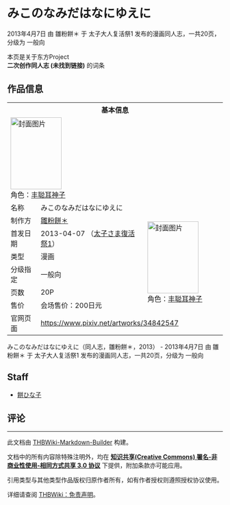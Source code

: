 # みこのなみだはなにゆえに

<!-- source html: G:\repos\THBWiki-Markdown-Builder\THBWikiMarkdown\Temp\main\f\f3\ns0%3A%E3%81%BF%E3%81%93%E3%81%AE%E3%81%AA%E3%81%BF%E3%81%A0%E3%81%AF%E3%81%AA%E3%81%AB%E3%82%86%E3%81%88%E3%81%AB.html -->

2013年4月7日 由 雛粉餅＊ 于 太子大人复活祭1 发布的漫画同人志，一共20页，分级为 一般向

本页是关于东方Project  
 **二次创作同人志 (未找到链接)** 的词条

## 作品信息

<table><tbody><tr><th colspan="3">基本信息</th></tr><tr><td class="cover-artwork-mobile" colspan="2"><a href="./文件-みこのなみだはなにゆえに封面.jpg.md" class="image" title="封面图片"><img alt="封面图片" src="https://upload.thwiki.cc/thumb/0/04/%E3%81%BF%E3%81%93%E3%81%AE%E3%81%AA%E3%81%BF%E3%81%A0%E3%81%AF%E3%81%AA%E3%81%AB%E3%82%86%E3%81%88%E3%81%AB%E5%B0%81%E9%9D%A2.jpg/119px-%E3%81%BF%E3%81%93%E3%81%AE%E3%81%AA%E3%81%BF%E3%81%A0%E3%81%AF%E3%81%AA%E3%81%AB%E3%82%86%E3%81%88%E3%81%AB%E5%B0%81%E9%9D%A2.jpg" decoding="async" loading="lazy" width="119" height="168" srcset="https://upload.thwiki.cc/thumb/0/04/%E3%81%BF%E3%81%93%E3%81%AE%E3%81%AA%E3%81%BF%E3%81%A0%E3%81%AF%E3%81%AA%E3%81%AB%E3%82%86%E3%81%88%E3%81%AB%E5%B0%81%E9%9D%A2.jpg/178px-%E3%81%BF%E3%81%93%E3%81%AE%E3%81%AA%E3%81%BF%E3%81%A0%E3%81%AF%E3%81%AA%E3%81%AB%E3%82%86%E3%81%88%E3%81%AB%E5%B0%81%E9%9D%A2.jpg 1.5x, https://upload.thwiki.cc/thumb/0/04/%E3%81%BF%E3%81%93%E3%81%AE%E3%81%AA%E3%81%BF%E3%81%A0%E3%81%AF%E3%81%AA%E3%81%AB%E3%82%86%E3%81%88%E3%81%AB%E5%B0%81%E9%9D%A2.jpg/238px-%E3%81%BF%E3%81%93%E3%81%AE%E3%81%AA%E3%81%BF%E3%81%A0%E3%81%AF%E3%81%AA%E3%81%AB%E3%82%86%E3%81%88%E3%81%AB%E5%B0%81%E9%9D%A2.jpg 2x" data-file-width="500" data-file-height="706"></a><div class="cover-char">角色：<a href="./丰聪耳神子.md" title="丰聪耳神子">丰聪耳神子</a></div></td>
</tr><tr><td class="label">名称</td><td colspan="2"> みこのなみだはなにゆえに </td></tr><tr><td class="label">制作方</td><td><a href="./雛粉餅＊.md" title="雛粉餅＊">雛粉餅＊</a></td><td class="cover-artwork" rowspan="6" style="min-width:168px;"><a href="./文件-みこのなみだはなにゆえに封面.jpg.md" class="image" title="封面图片"><img alt="封面图片" src="https://upload.thwiki.cc/thumb/0/04/%E3%81%BF%E3%81%93%E3%81%AE%E3%81%AA%E3%81%BF%E3%81%A0%E3%81%AF%E3%81%AA%E3%81%AB%E3%82%86%E3%81%88%E3%81%AB%E5%B0%81%E9%9D%A2.jpg/119px-%E3%81%BF%E3%81%93%E3%81%AE%E3%81%AA%E3%81%BF%E3%81%A0%E3%81%AF%E3%81%AA%E3%81%AB%E3%82%86%E3%81%88%E3%81%AB%E5%B0%81%E9%9D%A2.jpg" decoding="async" loading="lazy" width="119" height="168" srcset="https://upload.thwiki.cc/thumb/0/04/%E3%81%BF%E3%81%93%E3%81%AE%E3%81%AA%E3%81%BF%E3%81%A0%E3%81%AF%E3%81%AA%E3%81%AB%E3%82%86%E3%81%88%E3%81%AB%E5%B0%81%E9%9D%A2.jpg/178px-%E3%81%BF%E3%81%93%E3%81%AE%E3%81%AA%E3%81%BF%E3%81%A0%E3%81%AF%E3%81%AA%E3%81%AB%E3%82%86%E3%81%88%E3%81%AB%E5%B0%81%E9%9D%A2.jpg 1.5x, https://upload.thwiki.cc/thumb/0/04/%E3%81%BF%E3%81%93%E3%81%AE%E3%81%AA%E3%81%BF%E3%81%A0%E3%81%AF%E3%81%AA%E3%81%AB%E3%82%86%E3%81%88%E3%81%AB%E5%B0%81%E9%9D%A2.jpg/238px-%E3%81%BF%E3%81%93%E3%81%AE%E3%81%AA%E3%81%BF%E3%81%A0%E3%81%AF%E3%81%AA%E3%81%AB%E3%82%86%E3%81%88%E3%81%AB%E5%B0%81%E9%9D%A2.jpg 2x" data-file-width="500" data-file-height="706"></a><div class="cover-char">角色：<a href="./丰聪耳神子.md" title="丰聪耳神子">丰聪耳神子</a></div></td>
</tr><tr><td class="label">首发日期</td><td>2013-04-07&#160;（<a href="/展会作品列表?e=%E5%A4%AA%E5%AD%90%E5%A4%A7%E4%BA%BA%E5%A4%8D%E6%B4%BB%E7%A5%AD%231">太子さま復活祭1</a>）</td></tr><tr><td class="label">类型</td><td>漫画</td></tr><tr><td class="label">分级指定</td><td>一般向</td></tr><tr><td class="label">页数</td><td>20P</td></tr><tr><td class="label">售价</td><td>会场售价：200日元</td></tr>
<tr><td class="label">官网页面</td><td colspan="2"><a rel="nofollow" class="external free" href="https://www.pixiv.net/artworks/34842547">https://www.pixiv.net/artworks/34842547</a></td></tr></tbody></table>

みこのなみだはなにゆえに（同人志，雛粉餅＊，2013） - 2013年4月7日 由 雛粉餅＊ 于 太子大人复活祭1 发布的漫画同人志，一共20页，分级为 一般向

## Staff
- [餅ひな子](./餅ひな子.md)


## 评论




---

此文档由 [THBWiki-Markdown-Builder](https://github.com/Delsin-Yu/THBWiki-Markdown-Builder) 构建。

文档中的所有内容除特殊注明外，均在 [**知识共享(Creative Commons) 署名-非商业性使用-相同方式共享 3.0 协议**](https://creativecommons.org/licenses/by-sa/3.0/deed.zh-hans) 下提供，附加条款亦可能应用。

引用类型与其他类型作品版权归原作者所有，如有作者授权则遵照授权协议使用。

详细请查阅 [THBWiki：免责声明](https://thbwiki.cc/THBWiki:%E5%85%8D%E8%B4%A3%E5%A3%B0%E6%98%8E)。

